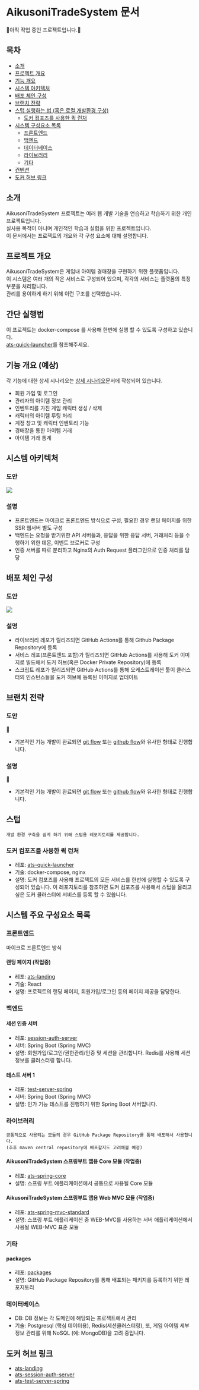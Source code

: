 # AikusoniTradeSystem 문서

:construction:아직 작업 중인 프로젝트입니다.:construction:

## 목차

- [소개](#소개)
- [프로젝트 개요](#프로젝트-개요)
- [기능 개요](#기능-개요)
- [시스템 아키텍처](#시스템-아키텍처)
- [배포 체인 구성](#배포-체인-구성)
- [브랜치 전략](#브랜치-전략)
- [스텁 실행하는 법 (혹은 로컬 개발환경 구성)](#스텁-실행하는-법-혹은-로컬-개발환경-구성)
    - [도커 컴포즈를 사용한 퀵 런처](#도커-컴포즈를-사용한-퀵-런처)
- [시스템 구성요소 목록](#시스템-구성요소-목록)
    - [프론트엔드](#프론트엔드)
    - [백엔드](#백엔드)
    - [데이터베이스](#데이터베이스)
    - [라이브러리](#라이브러리)
    - [기타](#기타)
- [컨벤션](./convention/convention.md)
- [도커 허브 링크](#도커-허브-링크)

## 소개
AikusoniTradeSystem 프로젝트는 여러 웹 개발 기술을 연습하고 학습하기 위한 개인 프로젝트입니다. \
실사용 목적이 아니며 개인적인 학습과 실험을 위한 프로젝트입니다. \
이 문서에서는 프로젝트의 개요와 각 구성 요소에 대해 설명합니다.

## 프로젝트 개요
AikusoniTradeSystem은 게임내 아이템 경매장을 구현하기 위한 플랫폼입니다. \
이 시스템은 여러 개의 작은 서비스로 구성되어 있으며, 각각의 서비스는 플랫폼의 특정 부분을 처리합니다. \
관리를 용이하게 하기 위해 이런 구조를 선택했습니다. 

## 간단 실행법
이 프로젝트는 docker-compose 를 사용해 한번에 실행 할 수 있도록 구성하고 있습니다. \
[ats-quick-launcher](https://github.com/AikusoniTradeSystem/ats-quick-launcher)를 참조해주세요.

## 기능 개요 (예상)
각 기능에 대한 상세 시나리오는 [상세 시나리오](./details/scenario.md)문서에 작성되어 있습니다.
- 회원 가입 및 로그인
- 관리자의 아이템 정보 관리
- 인벤토리를 가진 게임 캐릭터 생성 / 삭제
- 캐릭터의 아이템 루팅 처리
- 계정 창고 및 캐릭터 인벤토리 기능
- 경매장을 통한 아이템 거래
- 아이템 거래 통계

## 시스템 아키텍처

### 도안
[![](./imgs/system-architecture.svg)](./imgs/system-architecture.svg)

### 설명
- 프론트엔드는 마이크로 프론트엔드 방식으로 구성, 필요한 경우 랜딩 페이지를 위한 SSR 웹서버 별도 구성
- 백엔드는 요청을 받기위한 API 서버들과, 응답을 위한 응답 서버, 거래처리 등을 수행하기 위한 데몬, 이벤트 브로커로 구성
- 인증 서버를 따로 분리하고 Nginx의 Auth Request 플러그인으로 인증 처리를 담당

## 배포 체인 구성

### 도안
[![](./imgs/deployment-chain.svg)](./imgs/deployment-chain.svg)

### 설명
- 라이브러리 레포가 릴리즈되면 GitHub Actions를 통해 Github Package Repository에 등록
- 서비스 레포(프론트엔드 포함)가 릴리즈되면 GitHub Actions를 사용해 도커 이미지로 빌드해서 도커 허브(혹은 Docker Private Repository)에 등록
- 스크립트 레포가 릴리즈되면 GitHub Actions를 통해 오케스트레이션 툴이 클러스터의 인스턴스들을 도커 허브에 등록된 이미지로 업데이트

## 브랜치 전략
### 도안
:construction:
- 기본적인 기능 개발이 완료되면 [git flow](https://techblog.woowahan.com/2553/) 또는 [github flow](https://docs.github.com/ko/get-started/using-github/github-flow)와 유사한 형태로 진행합니다.

### 설명
:construction:
- 기본적인 기능 개발이 완료되면 [git flow](https://techblog.woowahan.com/2553/) 또는 [github flow](https://docs.github.com/ko/get-started/using-github/github-flow)와 유사한 형태로 진행합니다.

## 스텁
```
개발 환경 구축을 쉽게 하기 위해 스텁용 레포지토리를 제공합니다.
```
### 도커 컴포즈를 사용한 퀵 런처
- 레포: [ats-quick-launcher](https://github.com/AikusoniTradeSystem/ats-quick-launcher)
- 기술: docker-compose, nginx
- 설명: 도커 컴포즈를 사용해 프로젝트의 모든 서비스를 한번에 실행할 수 있도록 구성되어 있습니다. 이 레포지토리를 참조하면 도커 컴포즈를 사용해서 스텁을 올리고 싶은 도커 클러스터에 서비스를 등록 할 수 있씁니다.

## 시스템 주요 구성요소 목록
### 프론트엔드
마이크로 프론트엔드 방식
#### 랜딩 페이지 (작업중)
- 레포: [ats-landing](https://github.com/AikusoniTradeSystem/ats-landing)
- 기술: React
- 설명: 프로젝트의 랜딩 페이지, 회원가입/로그인 등의 페이지 제공을 담당한다.

### 백엔드
#### 세션 인증 서버
- 레포: [session-auth-server](https://github.com/AikusoniTradeSystem/session-auth-server)
- 서버: Spring Boot (Spring MVC)
- 설명: 회원가입/로그인/권한관리/인증 및 세션을 관리합니다. Redis를 사용해 세션 정보를 클러스터링 합니다.

#### 테스트 서버 1
- 레포: [test-server-spring](https://github.com/AikusoniTradeSystem/test-server-spring)
- 서버: Spring Boot (Spring MVC)
- 설명: 인가 기능 테스트를 진행하기 위한 Spring Boot 서버입니다.

### 라이브러리
```
공통적으로 사용되는 모듈의 경우 GitHub Package Repository를 통해 배포해서 사용합니다.
(추후 maven central repository에 배포할지도 고려해볼 예정)
```
#### AikusoniTradeSystem 스프링부트 앱용 Core 모듈 (작업중)
- 레포: [ats-spring-core](https://github.com/AikusoniTradeSystem/ats-spring-core)
- 설명: 스프링 부트 애플리케이션에서 공통으로 사용될 Core 모듈 

#### AikusoniTradeSystem 스프링부트 앱용 Web MVC 모듈 (작업중)
- 레포: [ats-spring-mvc-standard](https://github.com/AikusoniTradeSystem/ats-spring-mvc-standard)
- 설명: 스프링 부트 애플리케이션 중 WEB-MVC를 사용하는 서버 애플리케이션에서 사용될 WEB-MVC 표준 모듈

### 기타
#### packages 
- 레포: [packages](https://github.com/AikusoniTradeSystem/packages)
- 설명: GitHub Package Repository를 통해 배포되는 패키지를 등록하기 위한 레포지토리

### 데이터베이스
- DB: DB 정보는 각 도메인에 해당되는 프로젝트에서 관리
- 기술: Postgresql (핵심 데이터용), Redis(세션클러스터링), 또, 게임 아이템 세부 정보 관리를 위해 NoSQL (예: MongoDB)을 고려 중입니다.

## 도커 허브 링크
- [ats-landing](https://hub.docker.com/r/aikusoni/ats-landing)
- [ats-session-auth-server](https://hub.docker.com/r/aikusoni/ats-session-auth-server)
- [ats-test-server-spring](https://hub.docker.com/r/aikusoni/ats-test-server-spring)
